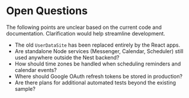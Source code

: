 # Open Questions

The following points are unclear based on the current code and documentation. Clarification would help streamline development.

- The old `UserDataSite` has been replaced entirely by the React apps.
- Are standalone Node services (Messenger, Calendar, Scheduler) still used anywhere outside the Nest backend?
- How should time zones be handled when scheduling reminders and calendar events?
- Where should Google OAuth refresh tokens be stored in production?
- Are there plans for additional automated tests beyond the existing sample?
